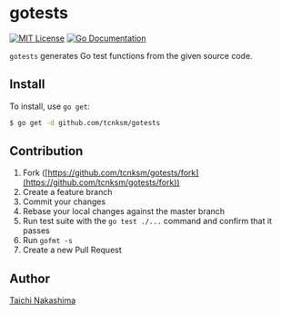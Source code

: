 # gotests

[![MIT License](http://img.shields.io/badge/license-MIT-blue.svg?style=flat-square)][license]
[![Go Documentation](http://img.shields.io/badge/go-documentation-blue.svg?style=flat-square)][godocs]

[license]: /LICENSE
[godocs]: http://godoc.org/github.com/tcnksm/gotests


`gotests` generates Go test functions from the given source code.

## Install

To install, use `go get`:

```bash
$ go get -d github.com/tcnksm/gotests
```

## Contribution

1. Fork ([https://github.com/tcnksm/gotests/fork](https://github.com/tcnksm/gotests/fork))
1. Create a feature branch
1. Commit your changes
1. Rebase your local changes against the master branch
1. Run test suite with the `go test ./...` command and confirm that it passes
1. Run `gofmt -s`
1. Create a new Pull Request

## Author

[Taichi Nakashima](https://github.com/tcnksm)
